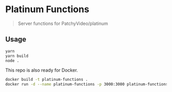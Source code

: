 # Platinum Functions

> Server functions for PatchyVideo/platinum

## Usage

```bash
yarn
yarn build
node .
```

This repo is also ready for Docker.

```bash
docker build -t platinum-functions .
docker run -d --name platinum-functions -p 3000:3000 platinum-functions
```
